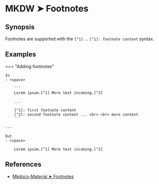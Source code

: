 # MKDW ➤ Footnotes

## Synopsis

Footnotes are supported with the `[^1]` ... `[^1]: footnote content` syntax.

## Examples

=== "Adding footnotes"

    In
    : <space>

        ```
        Lorem ipsum.[^1] More text incoming.[^2]

        ...

        [^1]: first footnote content
        [^2]: second footnote content ... <br> <br> more content
        ```

    ---

    Out
    : <space>

        Lorem ipsum.[^1] More text incoming.[^2]

## References

- [Mkdocs-Material ➤ Footnotes](https://squidfunk.github.io/mkdocs-material-insiders/reference/footnotes/)

<!-- Foonotes -->
[^1]: first footnote content
[^2]: second footnote content Lorem ipsum dolor sit amet, consectetur adipiscing elit, sed do eiusmod tempor incididunt ut labore et dolore magna aliqua. Interdum posuere lorem ipsum dolor sit. Vitae nunc sed velit dignissim sodales ut eu sem. Justo eget magna fermentum iaculis eu. Viverra nam libero justo laoreet sit. Eget magna fermentum iaculis eu. Scelerisque eleifend donec pretium vulputate sapien nec sagittis aliquam. Aliquet bibendum enim facilisis gravida neque convallis a cras. Sit amet porttitor eget dolor morbi non arcu risus quis. Aliquam purus sit amet luctus venenatis lectus magna fringilla. Urna nec tincidunt praesent semper feugiat nibh sed. Commodo quis imperdiet massa tincidunt nunc pulvinar. Euismod nisi porta lorem mollis aliquam ut porttitor leo. Arcu cursus euismod quis viverra. Euismod nisi porta lorem mollis aliquam ut porttitor leo a. <br> <br> Proin sed libero enim sed faucibus turpis in eu. Duis at consectetur lorem donec massa sapien faucibus et. Laoreet non curabitur gravida arcu ac tortor dignissim. Tellus pellentesque eu tincidunt tortor aliquam nulla facilisi cras. Semper viverra nam libero justo laoreet sit amet. Gravida arcu ac tortor dignissim convallis aenean et tortor at. Lacus suspendisse faucibus interdum posuere lorem ipsum dolor sit. Et odio pellentesque diam volutpat commodo sed egestas egestas fringilla. Tincidunt ornare massa eget egestas purus viverra accumsan in. Nulla facilisi nullam vehicula ipsum a arcu cursus vitae congue. Pellentesque nec nam aliquam sem et tortor consequat id porta. Turpis egestas sed tempus urna et pharetra pharetra massa massa. Nisl tincidunt eget nullam non. Euismod elementum nisi quis eleifend. Magna sit amet purus gravida quis blandit turpis. Tortor at risus viverra adipiscing at in tellus. Nam libero justo laoreet sit.
<!-- >Foonotes -->
